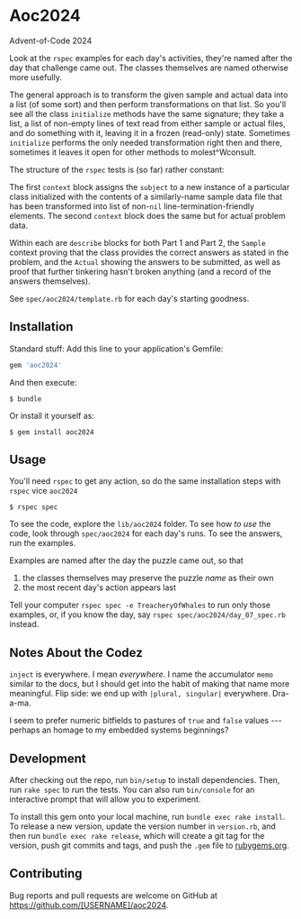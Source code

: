 # Aoc2024

Advent-of-Code 2024

Look at the `rspec` examples for each day's activities, they're named after the day that challenge came out.
The classes themselves are named otherwise more usefully.

The general approach is to transform the given sample and actual data into a list (of some sort) and then
perform transformations on that list. So you'll see all the class `initialize` methods have the same signature;
they take a list, a list of non-empty lines of text read from either sample or actual files, and do something
with it, leaving it in a frozen (read-only) state. Sometimes `initialize` performs the only needed transformation
right then and there, sometimes it leaves it open for other methods to molest^Wconsult.

The structure of the `rspec` tests is (so far) rather constant:

The first `context` block assigns the `subject` to a new instance of a particular class
initialized with the contents of a similarly-name sample data file that has been
transformed into list of non-`nil` line-termination-friendly elements.
The second `context` block does the same but for actual problem data.

Within each are `describe` blocks for both Part 1 and Part 2, the `Sample` context proving that the class
provides the correct answers as stated in the problem, and the `Actual` showing the answers to be submitted,
as well as proof that further tinkering hasn't broken anything (and a record of the answers themselves).

See `spec/aoc2024/template.rb` for each day's starting goodness.


## Installation

Standard stuff:
Add this line to your application's Gemfile:

```ruby
gem 'aoc2024'
```

And then execute:

    $ bundle

Or install it yourself as:

    $ gem install aoc2024

## Usage

You'll need `rspec` to get any action, so do the same installation steps with `rspec` vice `aoc2024`

    $ rspec spec

To see the code, explore the `lib/aoc2024` folder.
To see how _to use_ the code, look through `spec/aoc2024` for each day's runs.
To see the answers, run the examples.

Examples are named after the day the puzzle came out, so that
1.  the classes themselves may preserve the puzzle _name_ as their own
1.  the most recent day's action appears last

Tell your computer `rspec spec -e TreacheryOfWhales` to run only those examples,
or, if you know the day, say `rspec spec/aoc2024/day_07_spec.rb` instead.

## Notes About the Codez

`inject` is everywhere. I mean _everywhere_.
I name the accumulator `memo` similar to the docs, but I should get into the habit of making that name more meaningful.
Flip side: we end up with `|plural, singular|` everywhere. Dra-a-ma.

I seem to prefer numeric bitfields to pastures of `true` and `false` values ---
perhaps an homage to my embedded systems beginnings?

## Development

After checking out the repo, run `bin/setup` to install dependencies. Then, run `rake spec` to run the tests. You can also run `bin/console` for an interactive prompt that will allow you to experiment.

To install this gem onto your local machine, run `bundle exec rake install`. To release a new version, update the version number in `version.rb`, and then run `bundle exec rake release`, which will create a git tag for the version, push git commits and tags, and push the `.gem` file to [rubygems.org](https://rubygems.org).

## Contributing

Bug reports and pull requests are welcome on GitHub at https://github.com/[USERNAME]/aoc2024.
